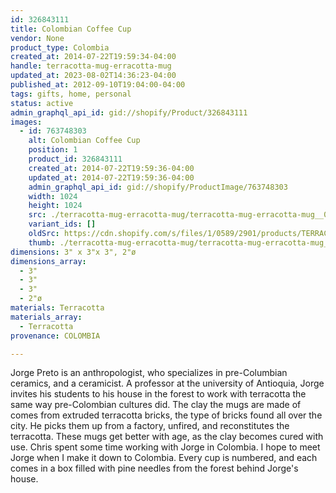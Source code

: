 ```yaml
---
id: 326843111
title: Colombian Coffee Cup
vendor: None
product_type: Colombia
created_at: 2014-07-22T19:59:34-04:00
handle: terracotta-mug-erracotta-mug
updated_at: 2023-08-02T14:36:23-04:00
published_at: 2012-09-10T19:04:00-04:00
tags: gifts, home, personal
status: active
admin_graphql_api_id: gid://shopify/Product/326843111
images:
  - id: 763748303
    alt: Colombian Coffee Cup
    position: 1
    product_id: 326843111
    created_at: 2014-07-22T19:59:36-04:00
    updated_at: 2014-07-22T19:59:36-04:00
    admin_graphql_api_id: gid://shopify/ProductImage/763748303
    width: 1024
    height: 1024
    src: ./terracotta-mug-erracotta-mug/terracotta-mug-erracotta-mug__0.jpg
    variant_ids: []
    oldSrc: https://cdn.shopify.com/s/files/1/0589/2901/products/TERRACOTTAMUG.jpeg?v=1406073576
    thumb: ./terracotta-mug-erracotta-mug/terracotta-mug-erracotta-mug__0-thumb.jpg
dimensions: 3" x 3"x 3", 2"ø
dimensions_array:
  - 3"
  - 3"
  - 3"
  - 2"ø
materials: Terracotta
materials_array:
  - Terracotta
provenance: COLOMBIA

---
```


Jorge Preto is an anthropologist, who specializes in pre-Columbian ceramics, and a ceramicist. A professor at the university of Antioquia, Jorge invites his students to his house in the forest to work with terracotta the same way pre-Colombian cultures did. The clay the mugs are made of comes from extruded terracotta bricks, the type of bricks found all over the city. He picks them up from a factory, unfired, and reconstitutes the terracotta. These mugs get better with age, as the clay becomes cured with use. Chris spent some time working with Jorge in Colombia. I hope to meet Jorge when I make it down to Colombia. Every cup is numbered, and each comes in a box filled with pine needles from the forest behind Jorge's house.